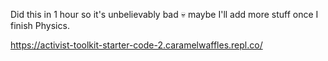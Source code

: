 Did this in 1 hour so it's unbelievably bad 💀 maybe I'll add more stuff once I finish Physics. 

https://activist-toolkit-starter-code-2.caramelwaffles.repl.co/
